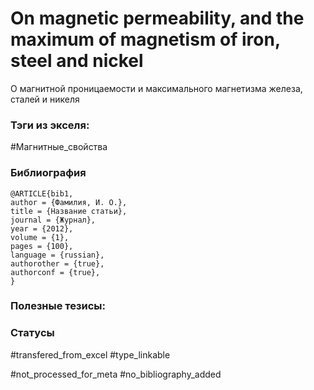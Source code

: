 # On magnetic permeability, and the maximum of magnetism of iron, steel and nickel

О магнитной проницаемости и максимального магнетизма железа, сталей и никеля

### Тэги из экселя:
#Магнитные_свойства 

### Библиография
```
@ARTICLE{bib1,
author = {Фамилия, И. О.},
title = {Название статьи},
journal = {Журнал},
year = {2012},
volume = {1},
pages = {100},
language = {russian},
authorother = {true},
authorconf = {true},
}
```

### Полезные тезисы:

### Статусы
#transfered_from_excel 
#type_linkable

#not_processed_for_meta
#no_bibliography_added